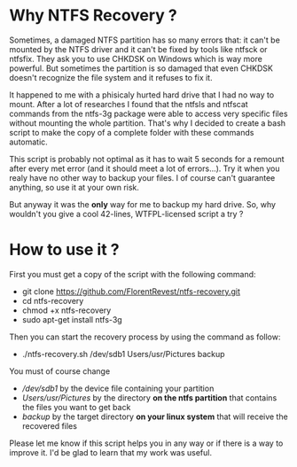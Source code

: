 Why NTFS Recovery ?
===================

Sometimes, a damaged NTFS partition has so many errors that: it can't be mounted by the NTFS driver and it can't be fixed by tools like ntfsck or ntfsfix. They ask you to use CHKDSK on Windows which is way more powerful. But sometimes the partition is so damaged that even CHKDSK doesn't recognize the file system and it refuses to fix it.

It happened to me with a phisicaly hurted hard drive that I had no way to mount. After a lot of researches I found that the ntfsls and ntfscat commands from the ntfs-3g package were able to access very specific files without mounting the whole partition. That's why I decided to create a bash script to make the copy of a complete folder with these commands automatic.

This script is probably not optimal as it has to wait 5 seconds for a remount after every met error (and it should meet a lot of errors...). Try it when you realy have no other way to backup your files. I of course can't guarantee anything, so use it at your own risk.

But anyway it was the **only** way for me to backup my hard drive. So, why wouldn't you give a cool 42-lines, WTFPL-licensed script a try ?

How to use it ?
===============

First you must get a copy of the script with the following command:

* git clone https://github.com/FlorentRevest/ntfs-recovery.git
* cd ntfs-recovery
* chmod +x ntfs-recovery
* sudo apt-get install ntfs-3g

Then you can start the recovery process by using the command as follow:

* ./ntfs-recovery.sh /dev/sdb1 Users/usr/Pictures backup

You must of course change

* */dev/sdb1* by the device file containing your partition
* *Users/usr/Pictures* by the directory **on the ntfs partition** that contains the files you want to get back
* *backup* by the target directory **on your linux system** that will receive the recovered files

Please let me know if this script helps you in any way or if there is a way to improve it. I'd be glad to learn that my work was useful.